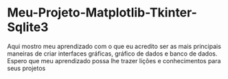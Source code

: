 # Meu-Projeto-Matplotlib-Tkinter-Sqlite3
Aqui mostro meu aprendizado com o que eu acredito ser as mais principais maneiras de criar interfaces gráficas, gráfico de dados e banco de dados. Espero que meu aprendizado possa lhe trazer lições e conhecimentos para seus projetos
